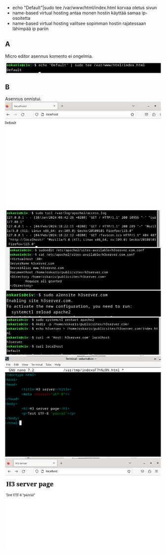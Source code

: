 - echo "Default"|sudo tee /var/www/html/index.html korvaa oletus sivun
- name-based virtual hosting antaa monen hostin käyttää samaa ip-osoitetta
- name-based virtual hosting valitsee sopimman hostin rajatessaan lähimpää ip pariin
## A
Micro editor asennus komento ei ongelmia.

![Alt text](https://github.com/OskariSalovaara/linuxpalvelin/blob/main/images/h3a.png?raw=true)
## B
Asennus onnistui.
![Alt text](https://github.com/OskariSalovaara/linuxpalvelin/blob/main/images/h3aa.png?raw=true)
![Alt text](https://github.com/OskariSalovaara/linuxpalvelin/blob/main/images/h3b.png?raw=true)
![Alt text](https://github.com/OskariSalovaara/linuxpalvelin/blob/main/images/h3c.png?raw=true)
![Alt text](https://github.com/OskariSalovaara/linuxpalvelin/blob/main/images/h3cc.png?raw=true)
![Alt text](https://github.com/OskariSalovaara/linuxpalvelin/blob/main/images/h3ccc.png?raw=true)
![Alt text](https://github.com/OskariSalovaara/linuxpalvelin/blob/main/images/h3e.png?raw=true)
![Alt text](https://github.com/OskariSalovaara/linuxpalvelin/blob/main/images/h3ee.png?raw=true)
